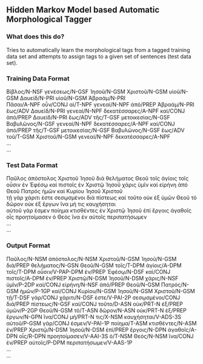## Hidden Markov Model based Automatic Morphological Tagger
### What does this do?
Tries to automatically learn the morphological tags from a tagged training data set and attempts to assign tags to a given set of sentences (test data set).


### Training Data Format
Βίβλος/N-NSF γενέσεως/N-GSF Ἰησοῦ/N-GSM Χριστοῦ/N-GSM υἱοῦ/N-GSM Δαυείδ/N-PRI υἱοῦ/N-GSM Ἀβραάμ/N-PRI  
Πᾶσαι/A-NPF οὖν/CONJ αἱ/T-NPF γενεαί/N-NPF ἀπό/PREP Ἀβραάμ/N-PRI ἕως/ADV Δαυείδ/N-PRI γενεαί/N-NPF δεκατέσσαρες/A-NPF καί/CONJ ἀπό/PREP Δαυείδ/N-PRI ἕως/ADV τῆς/T-GSF μετοικεσίας/N-GSF Βαβυλῶνος/N-GSF γενεαί/N-NPF δεκατέσσαρες/A-NPF καί/CONJ ἀπό/PREP τῆς/T-GSF μετοικεσίας/N-GSF Βαβυλῶνος/N-GSF ἕως/ADV τοῦ/T-GSM Χριστοῦ/N-GSM γενεαί/N-NPF δεκατέσσαρες/A-NPF  
...  
...  


### Test Data Format
Παῦλος ἀπόστολος Χριστοῦ Ἰησοῦ διά θελήματος Θεοῦ τοῖς ἁγίοις τοῖς οὖσιν ἐν Ἐφέσῳ καί πιστοῖς ἐν Χριστῷ Ἰησοῦ χάρις ὑμῖν καί εἰρήνη ἀπό Θεοῦ Πατρός ἡμῶν καί Κυρίου Ἰησοῦ Χριστοῦ  
τῇ γάρ χάριτι ἐστε σεσῳσμένοι διά πίστεως καί τοῦτο οὐκ ἐξ ὑμῶν Θεοῦ τό δῶρον οὐκ ἐξ ἔργων ἵνα μή τις καυχήσηται  
αὐτοῦ γάρ ἐσμεν ποίημα κτισθέντες ἐν Χριστῷ Ἰησοῦ ἐπί ἔργοις ἀγαθοῖς οἷς προητοίμασεν ὁ Θεός ἵνα ἐν αὐτοῖς περιπατήσωμεν  
...  
...  


### Output Format
Παῦλος/N-NSM ἀπόστολος/N-NSM Χριστοῦ/N-GSM Ἰησοῦ/N-GSM διά/PREP θελήματος/N-GSN Θεοῦ/N-GSM τοῖς/T-DPM ἁγίοις/A-DPM τοῖς/T-DPM οὖσιν/V-PAP-DPM ἐν/PREP Ἐφέσῳ/N-DSF καί/CONJ πιστοῖς/A-DPM ἐν/PREP Χριστῷ/N-DSM Ἰησοῦ/N-DSM χάρις/N-NSF ὑμῖν/P-2DP καί/CONJ εἰρήνη/N-NSF ἀπό/PREP Θεοῦ/N-GSM Πατρός/N-GSM ἡμῶν/P-1GP καί/CONJ Κυρίου/N-GSM Ἰησοῦ/N-GSM Χριστοῦ/N-GSM  
τῇ/T-DSF γάρ/CONJ χάριτι/N-DSF ἐστε/V-PAI-2P σεσῳσμένοι/CONJ διά/PREP πίστεως/N-GSF καί/CONJ τοῦτο/D-ASN οὐκ/PRT-N ἐξ/PREP ὑμῶν/P-2GP Θεοῦ/N-GSM τό/T-ASN δῶρον/N-ASN οὐκ/PRT-N ἐξ/PREP ἔργων/N-GPN ἵνα/CONJ μή/PRT-N τις/X-NSM καυχήσηται/V-ADS-3S  
αὐτοῦ/P-GSM γάρ/CONJ ἐσμεν/V-PAI-1P ποίημα/T-ASM κτισθέντες/N-ASM ἐν/PREP Χριστῷ/N-DSM Ἰησοῦ/N-DSM ἐπί/PREP ἔργοις/N-DPN ἀγαθοῖς/A-DPN οἷς/R-DPN προητοίμασεν/V-AAI-3S ὁ/T-NSM Θεός/N-NSM ἵνα/CONJ ἐν/PREP αὐτοῖς/P-DPM περιπατήσωμεν/V-AAS-1P  
...  
...  
